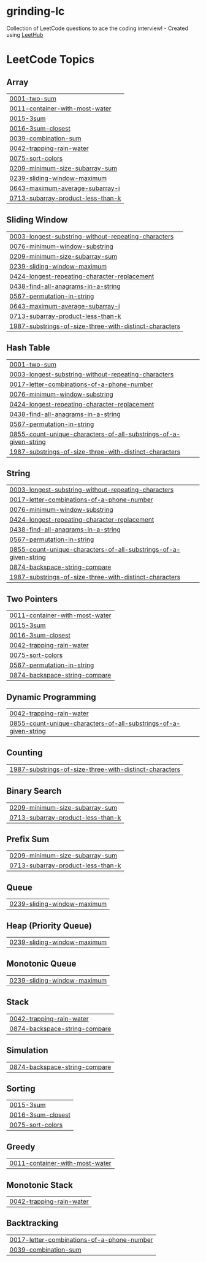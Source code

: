# grinding-lc
Collection of LeetCode questions to ace the coding interview! - Created using [LeetHub](https://github.com/QasimWani/LeetHub)

<!---LeetCode Topics Start-->
# LeetCode Topics
## Array
|  |
| ------- |
| [0001-two-sum](https://github.com/valahdyo404/grinding-lc/tree/master/0001-two-sum) |
| [0011-container-with-most-water](https://github.com/valahdyo404/grinding-lc/tree/master/0011-container-with-most-water) |
| [0015-3sum](https://github.com/valahdyo404/grinding-lc/tree/master/0015-3sum) |
| [0016-3sum-closest](https://github.com/valahdyo404/grinding-lc/tree/master/0016-3sum-closest) |
| [0039-combination-sum](https://github.com/valahdyo404/grinding-lc/tree/master/0039-combination-sum) |
| [0042-trapping-rain-water](https://github.com/valahdyo404/grinding-lc/tree/master/0042-trapping-rain-water) |
| [0075-sort-colors](https://github.com/valahdyo404/grinding-lc/tree/master/0075-sort-colors) |
| [0209-minimum-size-subarray-sum](https://github.com/valahdyo404/grinding-lc/tree/master/0209-minimum-size-subarray-sum) |
| [0239-sliding-window-maximum](https://github.com/valahdyo404/grinding-lc/tree/master/0239-sliding-window-maximum) |
| [0643-maximum-average-subarray-i](https://github.com/valahdyo404/grinding-lc/tree/master/0643-maximum-average-subarray-i) |
| [0713-subarray-product-less-than-k](https://github.com/valahdyo404/grinding-lc/tree/master/0713-subarray-product-less-than-k) |
## Sliding Window
|  |
| ------- |
| [0003-longest-substring-without-repeating-characters](https://github.com/valahdyo404/grinding-lc/tree/master/0003-longest-substring-without-repeating-characters) |
| [0076-minimum-window-substring](https://github.com/valahdyo404/grinding-lc/tree/master/0076-minimum-window-substring) |
| [0209-minimum-size-subarray-sum](https://github.com/valahdyo404/grinding-lc/tree/master/0209-minimum-size-subarray-sum) |
| [0239-sliding-window-maximum](https://github.com/valahdyo404/grinding-lc/tree/master/0239-sliding-window-maximum) |
| [0424-longest-repeating-character-replacement](https://github.com/valahdyo404/grinding-lc/tree/master/0424-longest-repeating-character-replacement) |
| [0438-find-all-anagrams-in-a-string](https://github.com/valahdyo404/grinding-lc/tree/master/0438-find-all-anagrams-in-a-string) |
| [0567-permutation-in-string](https://github.com/valahdyo404/grinding-lc/tree/master/0567-permutation-in-string) |
| [0643-maximum-average-subarray-i](https://github.com/valahdyo404/grinding-lc/tree/master/0643-maximum-average-subarray-i) |
| [0713-subarray-product-less-than-k](https://github.com/valahdyo404/grinding-lc/tree/master/0713-subarray-product-less-than-k) |
| [1987-substrings-of-size-three-with-distinct-characters](https://github.com/valahdyo404/grinding-lc/tree/master/1987-substrings-of-size-three-with-distinct-characters) |
## Hash Table
|  |
| ------- |
| [0001-two-sum](https://github.com/valahdyo404/grinding-lc/tree/master/0001-two-sum) |
| [0003-longest-substring-without-repeating-characters](https://github.com/valahdyo404/grinding-lc/tree/master/0003-longest-substring-without-repeating-characters) |
| [0017-letter-combinations-of-a-phone-number](https://github.com/valahdyo404/grinding-lc/tree/master/0017-letter-combinations-of-a-phone-number) |
| [0076-minimum-window-substring](https://github.com/valahdyo404/grinding-lc/tree/master/0076-minimum-window-substring) |
| [0424-longest-repeating-character-replacement](https://github.com/valahdyo404/grinding-lc/tree/master/0424-longest-repeating-character-replacement) |
| [0438-find-all-anagrams-in-a-string](https://github.com/valahdyo404/grinding-lc/tree/master/0438-find-all-anagrams-in-a-string) |
| [0567-permutation-in-string](https://github.com/valahdyo404/grinding-lc/tree/master/0567-permutation-in-string) |
| [0855-count-unique-characters-of-all-substrings-of-a-given-string](https://github.com/valahdyo404/grinding-lc/tree/master/0855-count-unique-characters-of-all-substrings-of-a-given-string) |
| [1987-substrings-of-size-three-with-distinct-characters](https://github.com/valahdyo404/grinding-lc/tree/master/1987-substrings-of-size-three-with-distinct-characters) |
## String
|  |
| ------- |
| [0003-longest-substring-without-repeating-characters](https://github.com/valahdyo404/grinding-lc/tree/master/0003-longest-substring-without-repeating-characters) |
| [0017-letter-combinations-of-a-phone-number](https://github.com/valahdyo404/grinding-lc/tree/master/0017-letter-combinations-of-a-phone-number) |
| [0076-minimum-window-substring](https://github.com/valahdyo404/grinding-lc/tree/master/0076-minimum-window-substring) |
| [0424-longest-repeating-character-replacement](https://github.com/valahdyo404/grinding-lc/tree/master/0424-longest-repeating-character-replacement) |
| [0438-find-all-anagrams-in-a-string](https://github.com/valahdyo404/grinding-lc/tree/master/0438-find-all-anagrams-in-a-string) |
| [0567-permutation-in-string](https://github.com/valahdyo404/grinding-lc/tree/master/0567-permutation-in-string) |
| [0855-count-unique-characters-of-all-substrings-of-a-given-string](https://github.com/valahdyo404/grinding-lc/tree/master/0855-count-unique-characters-of-all-substrings-of-a-given-string) |
| [0874-backspace-string-compare](https://github.com/valahdyo404/grinding-lc/tree/master/0874-backspace-string-compare) |
| [1987-substrings-of-size-three-with-distinct-characters](https://github.com/valahdyo404/grinding-lc/tree/master/1987-substrings-of-size-three-with-distinct-characters) |
## Two Pointers
|  |
| ------- |
| [0011-container-with-most-water](https://github.com/valahdyo404/grinding-lc/tree/master/0011-container-with-most-water) |
| [0015-3sum](https://github.com/valahdyo404/grinding-lc/tree/master/0015-3sum) |
| [0016-3sum-closest](https://github.com/valahdyo404/grinding-lc/tree/master/0016-3sum-closest) |
| [0042-trapping-rain-water](https://github.com/valahdyo404/grinding-lc/tree/master/0042-trapping-rain-water) |
| [0075-sort-colors](https://github.com/valahdyo404/grinding-lc/tree/master/0075-sort-colors) |
| [0567-permutation-in-string](https://github.com/valahdyo404/grinding-lc/tree/master/0567-permutation-in-string) |
| [0874-backspace-string-compare](https://github.com/valahdyo404/grinding-lc/tree/master/0874-backspace-string-compare) |
## Dynamic Programming
|  |
| ------- |
| [0042-trapping-rain-water](https://github.com/valahdyo404/grinding-lc/tree/master/0042-trapping-rain-water) |
| [0855-count-unique-characters-of-all-substrings-of-a-given-string](https://github.com/valahdyo404/grinding-lc/tree/master/0855-count-unique-characters-of-all-substrings-of-a-given-string) |
## Counting
|  |
| ------- |
| [1987-substrings-of-size-three-with-distinct-characters](https://github.com/valahdyo404/grinding-lc/tree/master/1987-substrings-of-size-three-with-distinct-characters) |
## Binary Search
|  |
| ------- |
| [0209-minimum-size-subarray-sum](https://github.com/valahdyo404/grinding-lc/tree/master/0209-minimum-size-subarray-sum) |
| [0713-subarray-product-less-than-k](https://github.com/valahdyo404/grinding-lc/tree/master/0713-subarray-product-less-than-k) |
## Prefix Sum
|  |
| ------- |
| [0209-minimum-size-subarray-sum](https://github.com/valahdyo404/grinding-lc/tree/master/0209-minimum-size-subarray-sum) |
| [0713-subarray-product-less-than-k](https://github.com/valahdyo404/grinding-lc/tree/master/0713-subarray-product-less-than-k) |
## Queue
|  |
| ------- |
| [0239-sliding-window-maximum](https://github.com/valahdyo404/grinding-lc/tree/master/0239-sliding-window-maximum) |
## Heap (Priority Queue)
|  |
| ------- |
| [0239-sliding-window-maximum](https://github.com/valahdyo404/grinding-lc/tree/master/0239-sliding-window-maximum) |
## Monotonic Queue
|  |
| ------- |
| [0239-sliding-window-maximum](https://github.com/valahdyo404/grinding-lc/tree/master/0239-sliding-window-maximum) |
## Stack
|  |
| ------- |
| [0042-trapping-rain-water](https://github.com/valahdyo404/grinding-lc/tree/master/0042-trapping-rain-water) |
| [0874-backspace-string-compare](https://github.com/valahdyo404/grinding-lc/tree/master/0874-backspace-string-compare) |
## Simulation
|  |
| ------- |
| [0874-backspace-string-compare](https://github.com/valahdyo404/grinding-lc/tree/master/0874-backspace-string-compare) |
## Sorting
|  |
| ------- |
| [0015-3sum](https://github.com/valahdyo404/grinding-lc/tree/master/0015-3sum) |
| [0016-3sum-closest](https://github.com/valahdyo404/grinding-lc/tree/master/0016-3sum-closest) |
| [0075-sort-colors](https://github.com/valahdyo404/grinding-lc/tree/master/0075-sort-colors) |
## Greedy
|  |
| ------- |
| [0011-container-with-most-water](https://github.com/valahdyo404/grinding-lc/tree/master/0011-container-with-most-water) |
## Monotonic Stack
|  |
| ------- |
| [0042-trapping-rain-water](https://github.com/valahdyo404/grinding-lc/tree/master/0042-trapping-rain-water) |
## Backtracking
|  |
| ------- |
| [0017-letter-combinations-of-a-phone-number](https://github.com/valahdyo404/grinding-lc/tree/master/0017-letter-combinations-of-a-phone-number) |
| [0039-combination-sum](https://github.com/valahdyo404/grinding-lc/tree/master/0039-combination-sum) |
<!---LeetCode Topics End-->